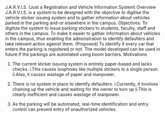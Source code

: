 J.A.R.V.I.S. 
(Just a Registration and Vehicle Information System)
Overview
J.A.R.V.I.S. is a system to be designed with the objective to digitise the vehicle sticker issuing system and to gather information about vehicles parked in the parking and-or elsewhere in the campus.
Objectives:
To digitize the system to issue parking stickers to students, faculty, staff and others in the campus.
To make it easier to gather information about vehicles in the campus, thus enabling  the administration to identify defaulters and take relevant action against them.
(Proposed)  To identify if every car that enters the parking is registered or not. The model developed can be used in future if the parkings are automated using boom barriers.
Motivations
1. The current sticker issuing system is entirely paper-based and lacks checks.
i.This causes loopholes like multiple stickers to a single person.
ii.Also, it causes wastage of paper and manpower.

2. There is no system in place to identify defaulters.
i.Currently, it involves chaining up the vehicle and waiting for the owner to turn up
ii.This is clearly inefficient and causes wastage of manpower.

3. As the parking will be automated, real-time identification and entry control can prevent    entry of unauthorized vehicles.
